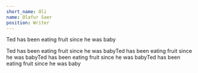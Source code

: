 ```yaml
---
short_name: Oli
name: Olafur Saer
position: Writer
---
```

Ted has been eating fruit since he was baby

Ted has been eating fruit since he was babyTed has been eating fruit since he was babyTed has been eating fruit since he was babyTed has been eating fruit since he was baby